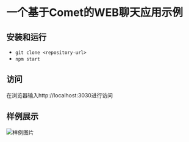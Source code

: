 # 一个基于Comet的WEB聊天应用示例

## 安装和运行
- `git clone <repository-url>`
- `npm start`

## 访问
在浏览器输入http://localhost:3030进行访问

## 样例展示
![样例图片](https://raw.githubusercontent.com/tsyeyuanfeng/single-option-evaluation/master/demo.png)
